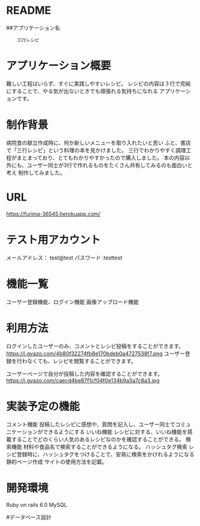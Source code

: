 # README

##アプリケーション名

        三行レシピ
        


# アプリケーション概要 
難しい工程はいらず、すぐに実践しやすいレシピ。
レシピの内容は３行で完結にすることで、やる気が出ないときでも頑張れる気持ちになれる
アプリケーションです。

# 制作背景
病院食の献立作成時に、何か新しいメニューを取り入れたいと思い
ふと、書店で「三行レシピ」という料理の本を見かけました。
三行でわかりやすく調理工程がまとまっており、とてもわかりやすかったので購入しました。
本の内容以外にも、ユーザー同士が3行で作れるものをたくさん共有してみるのも面白いと考え
制作してみました。


#  URL 	
https://furima-36545.herokuapp.com/


# テスト用アカウント	
メールアドレス： test@test
パスワード    :testtest

# 機能一覧
ユーザー登録機能、ログイン機能
画像アップロード機能



# 利用方法	
ログインしたユーザーのみ、コメントとレシピ投稿をすることができます。
 https://i.gyazo.com/4b80f32274fb8e170bdeb0a4727538f7.png
 ユーザー登録を行わなくても、レシピを閲覧することができます。

ユーザーページで自分が投稿した内容を確認することができます。
 https://i.gyazo.com/caecd4be87f1cf04f0e134b9a3a7c8a3.jpg



# 実装予定の機能

コメント機能      投稿したレシピに感想や、質問を記入し、ユーザー同士でコミュニケーションができるようにする
いいね機能       レシピに対する、いいね機能を搭載することでどのくらい人気のあるレシピなのかを確認することができる。
検索機能         材料や食品名で検索することができるようになる。
ハッシュタグ検索  レシピ登録時に、ハッシュタグをつけることで、安易に検索をかけれるようになる
静的ページ作成    サイトの使用方法を記載。

# 開発環境
Ruby on rails  6.0
MySQL

#データベース設計
